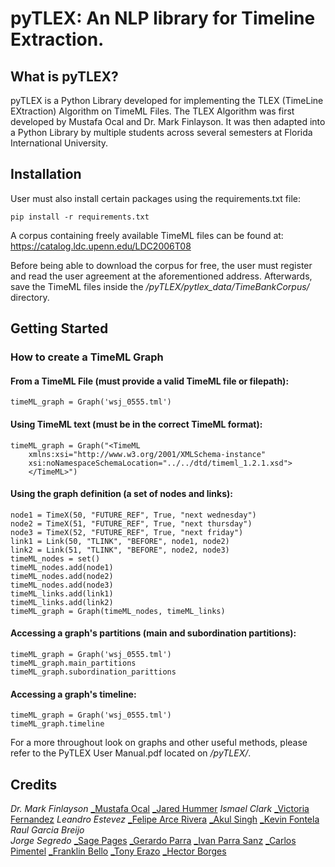# pyTLEX: An NLP library for Timeline Extraction. 

## What is pyTLEX?

pyTLEX is a Python Library developed for implementing the TLEX (TimeLine EXtraction) Algorithm on TimeML Files. The TLEX Algorithm was first developed by Mustafa Ocal and Dr. Mark Finlayson. It was then adapted into a Python Library by multiple students across several semesters at Florida International University.

## Installation

User must also install certain packages using the requirements.txt file:

`pip install -r requirements.txt`

A corpus containing freely available TimeML files can be found at: https://catalog.ldc.upenn.edu/LDC2006T08

Before being able to download the corpus for free, the user must register and read the user agreement at the aforementioned address. Afterwards, save the TimeML files inside the _/pyTLEX/pytlex_data/TimeBankCorpus/_ directory.



## Getting Started

### How to create a TimeML Graph
#### From a TimeML File (must provide a valid TimeML file or filepath):

`timeML_graph = Graph('wsj_0555.tml')` 

#### Using TimeML text (must be in the correct TimeML format):

```
timeML_graph = Graph("<TimeML
    xmlns:xsi="http://www.w3.org/2001/XMLSchema-instance"
    xsi:noNamespaceSchemaLocation="../../dtd/timeml_1.2.1.xsd">
    </TimeML>")
```
    
 
#### Using the graph definition (a set of nodes and links):

```
node1 = TimeX(50, "FUTURE_REF", True, "next wednesday")
node2 = TimeX(51, "FUTURE_REF", True, "next thursday")
node3 = TimeX(52, "FUTURE_REF", True, "next friday")
link1 = Link(50, "TLINK", "BEFORE", node1, node2)
link2 = Link(51, "TLINK", "BEFORE", node2, node3)
timeML_nodes = set()
timeML_nodes.add(node1)
timeML_nodes.add(node2)
timeML_nodes.add(node3)
timeML_links.add(link1)
timeML_links.add(link2)
timeML_graph = Graph(timeML_nodes, timeML_links)
```


#### Accessing a graph's partitions (main and subordination partitions):

```
timeML_graph = Graph('wsj_0555.tml')
timeML_graph.main_partitions
timeML_graph.subordination_parittions
```

#### Accessing a graph's timeline:
```
timeML_graph = Graph('wsj_0555.tml')
timeML_graph.timeline
```

For a more throughout look on graphs and other useful methods, please refer to the PyTLEX User Manual.pdf located on _/pyTLEX/_.

## Credits
_Dr. Mark Finlayson_
[_Mustafa Ocal](https://github.com/mocal001)
[_Jared Hummer](https://github.com/JaredHummer)
_Ismael Clark_ 
[_Victoria Fernandez](https://github.com/Tori8100)
_Leandro Estevez_ 
[_Felipe Arce Rivera](https://github.com/astherath)
[_Akul Singh](https://github.com/Astral8)
[_Kevin Fontela](https://github.com/Kevin0828)
_Raul Garcia Breijo_  
_Jorge Segredo_ 
[_Sage Pages](https://github.com/sagepages)
[_Gerardo Parra](https://github.com/gerarparra0)
[_Ivan Parra Sanz](https://github.com/IvanP-idk)
[_Carlos Pimentel](https://github.com/cpime013)
[_Franklin Bello](https://github.com/codetancy)
[_Tony Erazo](https://github.com/ProgrammerTony)
[_Hector Borges](https://github.com/hborg004)
